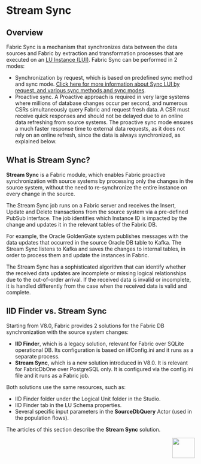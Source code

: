 # Stream Sync 

## Overview

Fabric Sync is a mechanism that synchronizes data between the data sources and Fabric by extraction and transformation processes that are executed on an [LU Instance (LUI)](/articles/01_fabric_overview/02_fabric_glossary.md#lui). Fabric Sync can be performed in 2 modes:

* Synchronization by request, which is based on predefined sync method and sync mode. [Click here for more information about Sync LUI by request, and various sync methods and sync modes](/articles/14_sync_LU_instance/01_sync_LUI_overview.md).
* Proactive sync. A Proactive approach is required in very large systems where millions of database changes occur per second, and numerous CSRs simultaneously query Fabric and request fresh data. A CSR must receive quick responses and should not be delayed due to an online data refreshing from source systems. The proactive sync mode ensures a much faster response time to external data requests, as it does not rely on an online refresh, since the data is always synchronized, as explained below.

## What is Stream Sync?

**Stream Sync** is a Fabric module, which enables Fabric proactive synchronization with source systems by processing only the changes in the source system, without the need to re-synchronize the entire instance on every change in the source.

The Stream Sync job runs on a Fabric server and receives the Insert, Update and Delete transactions from the source system via a pre-defined PubSub interface. The job identifies which Instance ID is impacted by the change and updates it in the relevant tables of the Fabric DB. 

For example, the Oracle GoldenGate system publishes messages with the data updates that occurred in the source Oracle DB table to Kafka. The Stream Sync listens to Kafka and saves the changes to internal tables, in order to process them and update the instances in Fabric.

The Stream Sync has a sophisticated algorithm that can identify whether the received data updates are incomplete or missing logical relationships due to the out-of-order arrival. If the received data is invalid or incomplete, it is handled differently from the case when the received data is valid and complete.

## IID Finder vs. Stream Sync

Starting from V8.0, Fabric provides 2 solutions for the Fabric DB synchronization with the source system changes:

*  **IID Finder**, which is a legacy solution, relevant for Fabric over SQLite operational DB. Its configuration is based on iifConfig.ini and it runs as a separate process.
* **Stream Sync**, which is a new solution introduced in V8.0. It is relevant for FabricDbOne over PostgreSQL only. It is configured via the config.ini file and it runs as a Fabric job.

Both solutions use the same resources, such as:

* IID Finder folder under the Logical Unit folder in the Studio.
* IID Finder tab in the LU Schema properties.
* Several specific input parameters in the **SourceDbQuery** Actor (used in the population flows).

The articles of this section describe the **Stream Sync** solution.



[<img align="right" width="60" height="54" src="/articles/images/Next.png">](02_stream_sync_init.md) 
